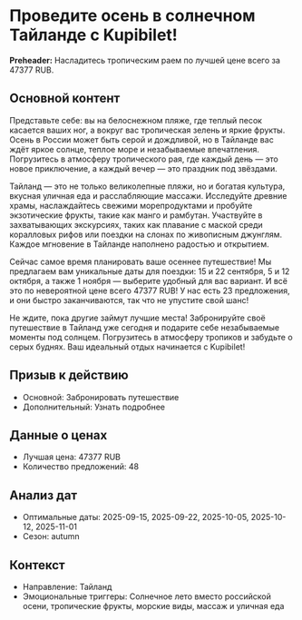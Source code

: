 # Проведите осень в солнечном Тайланде с Kupibilet!

**Preheader:** Насладитесь тропическим раем по лучшей цене всего за 47377 RUB.

## Основной контент

Представьте себе: вы на белоснежном пляже, где теплый песок касается ваших ног, а вокруг вас тропическая зелень и яркие фрукты. Осень в России может быть серой и дождливой, но в Тайланде вас ждёт яркое солнце, теплое море и незабываемые впечатления. Погрузитесь в атмосферу тропического рая, где каждый день — это новое приключение, а каждый вечер — это праздник под звёздами.

Тайланд — это не только великолепные пляжи, но и богатая культура, вкусная уличная еда и расслабляющие массажи. Исследуйте древние храмы, наслаждайтесь свежими морепродуктами и пробуйте экзотические фрукты, такие как манго и рамбутан. Участвуйте в захватывающих экскурсиях, таких как плавание с маской среди коралловых рифов или поездки на слонах по живописным джунглям. Каждое мгновение в Тайланде наполнено радостью и открытием.

Сейчас самое время планировать ваше осеннее путешествие! Мы предлагаем вам уникальные даты для поездки: 15 и 22 сентября, 5 и 12 октября, а также 1 ноября — выберите удобный для вас вариант. И всё это по невероятной цене всего 47377 RUB! У нас есть 23 предложения, и они быстро заканчиваются, так что не упустите свой шанс!

Не ждите, пока другие займут лучшие места! Забронируйте своё путешествие в Тайланд уже сегодня и подарите себе незабываемые моменты под солнцем. Погрузитесь в атмосферу тропиков и забудьте о серых буднях. Ваш идеальный отдых начинается с Kupibilet!

## Призыв к действию

- Основной: Забронировать путешествие
- Дополнительный: Узнать подробнее

## Данные о ценах

- Лучшая цена: 47377 RUB
- Количество предложений: 48

## Анализ дат

- Оптимальные даты: 2025-09-15, 2025-09-22, 2025-10-05, 2025-10-12, 2025-11-01
- Сезон: autumn

## Контекст

- Направление: Тайланд
- Эмоциональные триггеры: Солнечное лето вместо российской осени, тропические фрукты, морские виды, массаж и уличная еда
